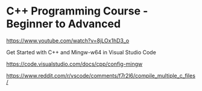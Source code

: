 # C++ Programming Course - Beginner to Advanced

https://www.youtube.com/watch?v=8jLOx1hD3_o



Get Started with C++ and Mingw-w64 in Visual Studio Code

https://code.visualstudio.com/docs/cpp/config-mingw



https://www.reddit.com/r/vscode/comments/f7r2l6/compile_multiple_c_files/
